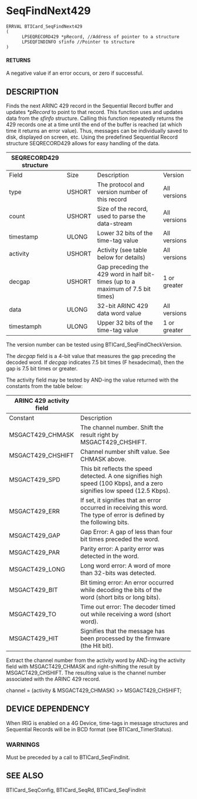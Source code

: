 # **SeqFindNext429**

```
ERRVAL BTICard_SeqFindNext429
(
      LPSEQRECORD429 *pRecord, //Address of pointer to a structure
      LPSEQFINDINFO sfinfo //Pointer to structure
)
```
#### **RETURNS**

A negative value if an error occurs, or zero if successful.

## **DESCRIPTION**

Finds the next ARINC 429 record in the Sequential Record buffer and updates *\*pRecord* to point to that record. This function uses and updates data from the *sfinfo* structure. Calling this function repeatedly returns the 429 records one at a time until the end of the buffer is reached (at which time it returns an error value). Thus, messages can be individually saved to disk, displayed on screen, etc. Using the predefined Sequential Record structure SEQRECORD429 allows for easy handling of the data.

| SEQRECORD429 structure |        |                                                                                 |              |
|------------------------|--------|---------------------------------------------------------------------------------|--------------|
| Field                  | Size   | Description                                                                     | Version      |
| type                   | USHORT | The protocol and version number of this record                                  | All versions |
| count                  | USHORT | Size of the record, used to parse the data-stream                               | All versions |
| timestamp              | ULONG  | Lower 32 bits of the time-tag value                                             | All versions |
| activity               | USHORT | Activity (see table below for details)                                          | All versions |
| decgap                 | USHORT | Gap preceding the 429 word in half bit-times (up to a maximum of 7.5 bit times) | 1 or greater |
| data                   | ULONG  | 32-bit ARINC 429 data word value                                                | All versions |
| timestamph             | ULONG  | Upper 32 bits of the time-tag value                                             | 1 or greater |

The version number can be tested using BTICard\_SeqFindCheckVersion.

The *decgap* field is a 4-bit value that measures the gap preceding the decoded word. If *decgap* indicates 7.5 bit times (F hexadecimal), then the gap is 7.5 bit times or greater.

The activity field may be tested by AND-ing the value returned with the constants from the table below:

| ARINC 429 activity field |                                                                                                                             |  |  |
|--------------------------|-----------------------------------------------------------------------------------------------------------------------------|--|--|
| Constant                 | Description                                                                                                                 |  |  |
| MSGACT429_CHMASK         | The channel number. Shift the result right by MSGACT429_CHSHIFT.                                                            |  |  |
| MSGACT429_CHSHIFT        | Channel number shift value. See CHMASK above.                                                                               |  |  |
| MSGACT429_SPD            | This bit reflects the speed detected. A one signifies high speed (100 Kbps), and a zero<br>signifies low speed (12.5 Kbps). |  |  |
| MSGACT429_ERR            | If set, it signifies that an error occurred in receiving this word. The type of error is defined by<br>the following bits.  |  |  |
| MSGACT429_GAP            | Gap Error: A gap of less than four bit times preceded the word.                                                             |  |  |
| MSGACT429_PAR            | Parity error: A parity error was detected in the word.                                                                      |  |  |
| MSGACT429_LONG           | Long word error: A word of more than 32-bits was detected.                                                                  |  |  |
| MSGACT429_BIT            | Bit timing error: An error occurred while decoding the bits of the word (short bits or long bits).                          |  |  |
| MSGACT429_TO             | Time out error: The decoder timed out while receiving a word (short word).                                                  |  |  |
| MSGACT429_HIT            | Signifies that the message has been processed by the firmware (the Hit bit).                                                |  |  |

Extract the channel number from the activity word by AND-ing the activity field with MSGACT429\_CHMASK and right-shifting the result by MSGACT429\_CHSHIFT. The resulting value is the channel number associated with the ARINC 429 record.

channel = (activity & MSGACT429\_CHMASK) >> MSGACT429\_CHSHIFT;

## **DEVICE DEPENDENCY**

When IRIG is enabled on a 4G Device, time-tags in message structures and Sequential Records will be in BCD format (see BTICard\_TimerStatus).

### **WARNINGS**

Must be preceded by a call to BTICard\_SeqFindInit.

## **SEE ALSO**

BTICard\_SeqConfig, BTICard\_SeqRd, BTICard\_SeqFindInit